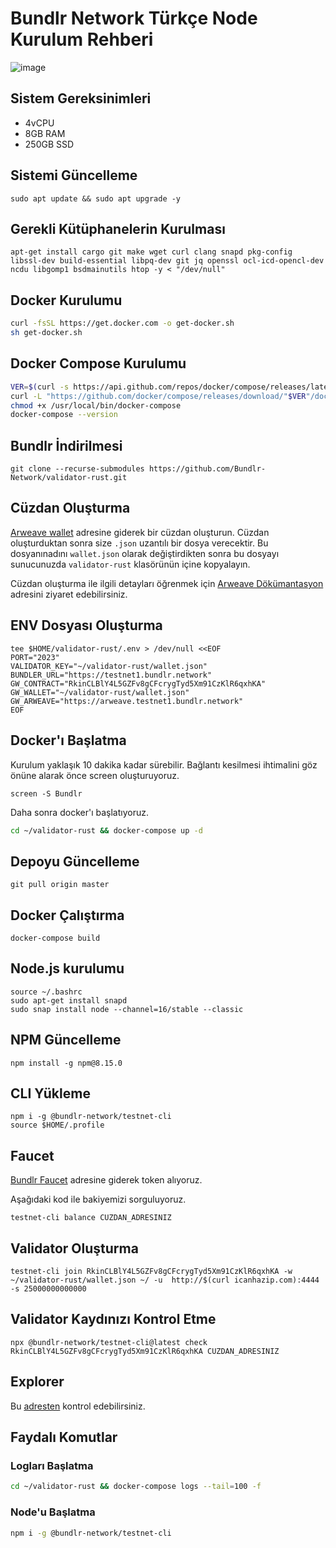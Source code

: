 # Bundlr Network Türkçe Node Kurulum Rehberi
![image](https://user-images.githubusercontent.com/102043225/182342392-a15ecdb4-3aca-4cd0-bae8-f9ad4239ccb3.png)
##  Sistem Gereksinimleri
* 4vCPU
* 8GB RAM
* 250GB SSD

## Sistemi Güncelleme
```shell
sudo apt update && sudo apt upgrade -y
```

## Gerekli Kütüphanelerin Kurulması
```shell
apt-get install cargo git make wget curl clang snapd pkg-config libssl-dev build-essential libpq-dev git jq openssl ocl-icd-opencl-dev ncdu libgomp1 bsdmainutils htop -y < "/dev/null"
```

## Docker Kurulumu
```sh
curl -fsSL https://get.docker.com -o get-docker.sh
sh get-docker.sh
```

## Docker Compose Kurulumu
```sh
VER=$(curl -s https://api.github.com/repos/docker/compose/releases/latest | grep tag_name | cut -d '"' -f 4)
curl -L "https://github.com/docker/compose/releases/download/"$VER"/docker-compose-$(uname -s)-$(uname -m)" -o /usr/local/bin/docker-compose
chmod +x /usr/local/bin/docker-compose
docker-compose --version
```

## Bundlr İndirilmesi
```shell
git clone --recurse-submodules https://github.com/Bundlr-Network/validator-rust.git
```

## Cüzdan Oluşturma
[Arweave wallet](https://arweave.app/) adresine giderek bir cüzdan oluşturun. Cüzdan oluşturduktan sonra size `.json` uzantılı bir dosya verecektir. Bu dosyanınadını `wallet.json` olarak değiştirdikten sonra bu dosyayı sunucunuzda `validator-rust` klasörünün içine kopyalayın.

Cüzdan oluşturma ile ilgili detayları öğrenmek için [Arweave Dökümantasyon](https://docs.arweave.org/info/wallets/arweave-web-extension-wallet) adresini ziyaret edebilirsiniz.

## ENV Dosyası Oluşturma

```environment
tee $HOME/validator-rust/.env > /dev/null <<EOF
PORT="2023"
VALIDATOR_KEY="~/validator-rust/wallet.json"
BUNDLER_URL="https://testnet1.bundlr.network" 
GW_CONTRACT="RkinCLBlY4L5GZFv8gCFcrygTyd5Xm91CzKlR6qxhKA"  
GW_WALLET="~/validator-rust/wallet.json"
GW_ARWEAVE="https://arweave.testnet1.bundlr.network"
EOF
```

## Docker'ı Başlatma

Kurulum yaklaşık 10 dakika kadar sürebilir. Bağlantı kesilmesi ihtimalini göz önüne alarak önce screen oluşturuyoruz.
```shell
screen -S Bundlr
```
Daha sonra docker'ı başlatıyoruz.
```sh
cd ~/validator-rust && docker-compose up -d
```

## Depoyu Güncelleme
```shell
git pull origin master
```

## Docker Çalıştırma
```shell
docker-compose build
```

## Node.js kurulumu
```shell
source ~/.bashrc
sudo apt-get install snapd
sudo snap install node --channel=16/stable --classic
```

## NPM Güncelleme
```shell
npm install -g npm@8.15.0
```

## CLI Yükleme
```shell
npm i -g @bundlr-network/testnet-cli
source $HOME/.profile
```

## Faucet
[Bundlr Faucet](https://bundlr.network/faucet) adresine giderek token alıyoruz.

Aşağıdaki kod ile bakiyemizi sorguluyoruz.
```shell
testnet-cli balance CUZDAN_ADRESINIZ
```

## Validator Oluşturma
```shell
testnet-cli join RkinCLBlY4L5GZFv8gCFcrygTyd5Xm91CzKlR6qxhKA -w ~/validator-rust/wallet.json ~/ -u  http://$(curl icanhazip.com):4444 -s 25000000000000
```


## Validator Kaydınızı Kontrol Etme
```shell
npx @bundlr-network/testnet-cli@latest check RkinCLBlY4L5GZFv8gCFcrygTyd5Xm91CzKlR6qxhKA CUZDAN_ADRESINIZ
```

## Explorer

Bu [adresten](https://bundlr.network/explorer) kontrol edebilirsiniz.

## Faydalı Komutlar

### Logları Başlatma
```sh
cd ~/validator-rust && docker-compose logs --tail=100 -f
```

### Node'u Başlatma
```sh
npm i -g @bundlr-network/testnet-cli
```
